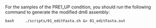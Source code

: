 For the
samples of the PRE1_UP condition, you should run the following command to generate the modified dm6 assembly:
```
bash     ./scripts/01_editFasta.sh &> 01_editFasta.out
```
